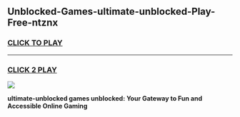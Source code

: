 
## Unblocked-Games-ultimate-unblocked-Play-Free-ntznx
<h3>
<a href="https://premium76.site?title=ultimate-unblocked&ref=21A">CLICK TO PLAY</a></h3>
<hr>

<h3>
<a href="https://premium76.site?title=ultimate-unblocked&ref=21A">CLICK 2 PLAY</a>
  
</h3>

<a href="https://premium76.site?title=ultimate-unblocked&ref=21A"><img src="https://clearcache.store/games.png"></a>


**ultimate-unblocked games unblocked: Your Gateway to Fun and Accessible Online Gaming**
